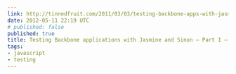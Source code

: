 ```yaml
---
link: http://tinnedfruit.com/2011/03/03/testing-backbone-apps-with-jasmine-sinon.html
date: 2012-05-11 22:19 UTC
# published: false
published: true
title: Testing Backbone applications with Jasmine and Sinon – Part 1 – Tinned Fruit
tags:
- javascript
- testing
---
```



